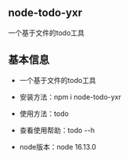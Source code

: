 ## node-todo-yxr

一个基于文件的todo工具

## 基本信息
* 一个基于文件的todo工具

* 安装方法：npm i node-todo-yxr

* 使用方法：todo

* 查看使用帮助：todo --h

* node版本：node 16.13.0


